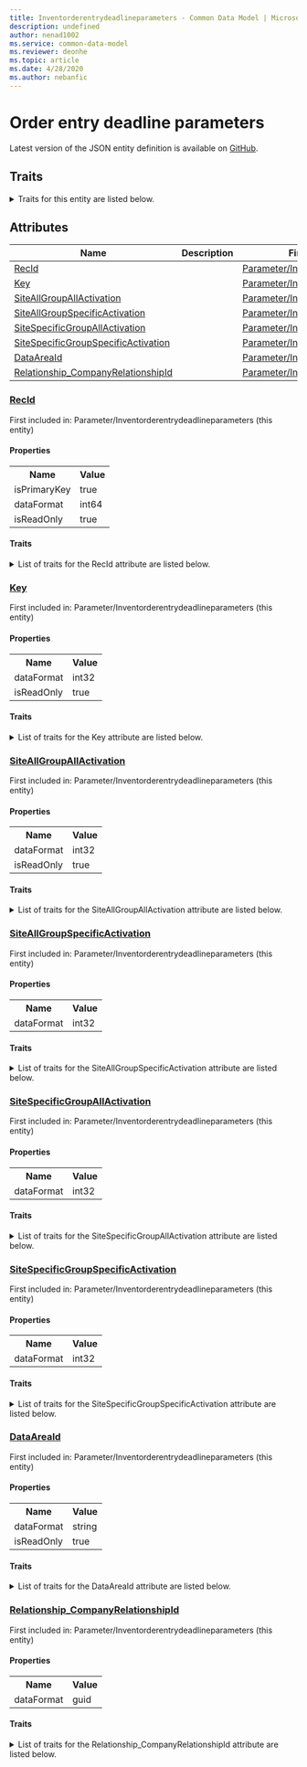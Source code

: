 ```yaml
---
title: Inventorderentrydeadlineparameters - Common Data Model | Microsoft Docs
description: undefined
author: nenad1002
ms.service: common-data-model
ms.reviewer: deonhe
ms.topic: article
ms.date: 4/28/2020
ms.author: nebanfic
---
```


# Order entry deadline parameters

  
 Latest version of the JSON entity definition is available on <a href="https://github.com/Microsoft/CDM/tree/master/schemaDocuments/core/operationsCommon/Tables/SupplyChain/SalesAndMarketing/Parameter/Inventorderentrydeadlineparameters.cdm.json" target="_blank">GitHub</a>.  

## Traits

<details>
<summary>Traits for this entity are listed below.  
</summary>

**is.identifiedBy**  
  names a specifc identity attribute to use with an entity  <table><tr><th>Parameter</th><th>Value</th><th>Data type</th><th>Explanation</th></tr><tr><td>attribute</td><td>[Inventorderentrydeadlineparameters/(resolvedAttributes)/RecId](#RecId)</td><td>attribute</td><td></td></tr></table>

**is.CDM.entityVersion**  
  <table><tr><th>Parameter</th><th>Value</th><th>Data type</th><th>Explanation</th></tr><tr><td>versionNumber</td><td>"1.0.0"</td><td>string</td><td>semantic version number of the entity</td></tr></table>

**is.application.releaseVersion**  
  <table><tr><th>Parameter</th><th>Value</th><th>Data type</th><th>Explanation</th></tr><tr><td>releaseVersion</td><td>"10.0.13.0"</td><td>string</td><td>semantic version number of the application introducing this entity</td></tr></table>

**is.localized.displayedAs**  
  Holds the list of language specific display text for an object.  <table><tr><th>Parameter</th><th>Value</th><th>Data type</th><th>Explanation</th></tr><tr><td>localizedDisplayText</td><td><table><tr><th>languageTag</th><th>displayText</th></tr><tr><td>en</td><td>Order entry deadline parameters</td></tr></table></td><td>entity</td><td>a reference to the constant entity holding the list of localized text</td></tr></table>

</details>

## Attributes

|Name|Description|First Included in Instance|
|---|---|---|
|[RecId](#RecId)||<a href="Inventorderentrydeadlineparameters.md" target="_blank">Parameter/Inventorderentrydeadlineparameters</a>|
|[Key](#Key)||<a href="Inventorderentrydeadlineparameters.md" target="_blank">Parameter/Inventorderentrydeadlineparameters</a>|
|[SiteAllGroupAllActivation](#SiteAllGroupAllActivation)||<a href="Inventorderentrydeadlineparameters.md" target="_blank">Parameter/Inventorderentrydeadlineparameters</a>|
|[SiteAllGroupSpecificActivation](#SiteAllGroupSpecificActivation)||<a href="Inventorderentrydeadlineparameters.md" target="_blank">Parameter/Inventorderentrydeadlineparameters</a>|
|[SiteSpecificGroupAllActivation](#SiteSpecificGroupAllActivation)||<a href="Inventorderentrydeadlineparameters.md" target="_blank">Parameter/Inventorderentrydeadlineparameters</a>|
|[SiteSpecificGroupSpecificActivation](#SiteSpecificGroupSpecificActivation)||<a href="Inventorderentrydeadlineparameters.md" target="_blank">Parameter/Inventorderentrydeadlineparameters</a>|
|[DataAreaId](#DataAreaId)||<a href="Inventorderentrydeadlineparameters.md" target="_blank">Parameter/Inventorderentrydeadlineparameters</a>|
|[Relationship_CompanyRelationshipId](#Relationship_CompanyRelationshipId)||<a href="Inventorderentrydeadlineparameters.md" target="_blank">Parameter/Inventorderentrydeadlineparameters</a>|

### <a href=#RecId name="RecId">RecId</a>

First included in: Parameter/Inventorderentrydeadlineparameters (this entity)  

#### Properties

<table><tr><th>Name</th><th>Value</th></tr><tr><td>isPrimaryKey</td><td>true</td></tr><tr><td>dataFormat</td><td>int64</td></tr><tr><td>isReadOnly</td><td>true</td></tr></table>

#### Traits

<details>
<summary>List of traits for the RecId attribute are listed below.</summary>

**is.dataFormat.integer**  
**is.dataFormat.big**  
**is.identifiedBy**  
names a specifc identity attribute to use with an entity  <table><tr><th>Parameter</th><th>Value</th><th>Data type</th><th>Explanation</th></tr><tr><td>attribute</td><td>[Inventorderentrydeadlineparameters/(resolvedAttributes)/RecId](#RecId)</td><td>attribute</td><td></td></tr></table>

**is.readOnly**  
**is.dataFormat.integer**  
**is.dataFormat.big**  
</details>

### <a href=#Key name="Key">Key</a>

First included in: Parameter/Inventorderentrydeadlineparameters (this entity)  

#### Properties

<table><tr><th>Name</th><th>Value</th></tr><tr><td>dataFormat</td><td>int32</td></tr><tr><td>isReadOnly</td><td>true</td></tr></table>

#### Traits

<details>
<summary>List of traits for the Key attribute are listed below.</summary>

**is.dataFormat.integer**  
**is.readOnly**  
**is.dataFormat.integer**  
</details>

### <a href=#SiteAllGroupAllActivation name="SiteAllGroupAllActivation">SiteAllGroupAllActivation</a>

First included in: Parameter/Inventorderentrydeadlineparameters (this entity)  

#### Properties

<table><tr><th>Name</th><th>Value</th></tr><tr><td>dataFormat</td><td>int32</td></tr><tr><td>isReadOnly</td><td>true</td></tr></table>

#### Traits

<details>
<summary>List of traits for the SiteAllGroupAllActivation attribute are listed below.</summary>

**is.dataFormat.integer**  
**is.readOnly**  
**is.dataFormat.integer**  
</details>

### <a href=#SiteAllGroupSpecificActivation name="SiteAllGroupSpecificActivation">SiteAllGroupSpecificActivation</a>

First included in: Parameter/Inventorderentrydeadlineparameters (this entity)  

#### Properties

<table><tr><th>Name</th><th>Value</th></tr><tr><td>dataFormat</td><td>int32</td></tr></table>

#### Traits

<details>
<summary>List of traits for the SiteAllGroupSpecificActivation attribute are listed below.</summary>

**is.dataFormat.integer**  
**is.dataFormat.integer**  
</details>

### <a href=#SiteSpecificGroupAllActivation name="SiteSpecificGroupAllActivation">SiteSpecificGroupAllActivation</a>

First included in: Parameter/Inventorderentrydeadlineparameters (this entity)  

#### Properties

<table><tr><th>Name</th><th>Value</th></tr><tr><td>dataFormat</td><td>int32</td></tr></table>

#### Traits

<details>
<summary>List of traits for the SiteSpecificGroupAllActivation attribute are listed below.</summary>

**is.dataFormat.integer**  
**is.dataFormat.integer**  
</details>

### <a href=#SiteSpecificGroupSpecificActivation name="SiteSpecificGroupSpecificActivation">SiteSpecificGroupSpecificActivation</a>

First included in: Parameter/Inventorderentrydeadlineparameters (this entity)  

#### Properties

<table><tr><th>Name</th><th>Value</th></tr><tr><td>dataFormat</td><td>int32</td></tr></table>

#### Traits

<details>
<summary>List of traits for the SiteSpecificGroupSpecificActivation attribute are listed below.</summary>

**is.dataFormat.integer**  
**is.dataFormat.integer**  
</details>

### <a href=#DataAreaId name="DataAreaId">DataAreaId</a>

First included in: Parameter/Inventorderentrydeadlineparameters (this entity)  

#### Properties

<table><tr><th>Name</th><th>Value</th></tr><tr><td>dataFormat</td><td>string</td></tr><tr><td>isReadOnly</td><td>true</td></tr></table>

#### Traits

<details>
<summary>List of traits for the DataAreaId attribute are listed below.</summary>

**is.dataFormat.character**  
**is.dataFormat.big**  
**is.dataFormat.array**  
**is.readOnly**  
**is.dataFormat.character**  
**is.dataFormat.array**  
</details>

### <a href=#Relationship_CompanyRelationshipId name="Relationship_CompanyRelationshipId">Relationship_CompanyRelationshipId</a>

First included in: Parameter/Inventorderentrydeadlineparameters (this entity)  

#### Properties

<table><tr><th>Name</th><th>Value</th></tr><tr><td>dataFormat</td><td>guid</td></tr></table>

#### Traits

<details>
<summary>List of traits for the Relationship_CompanyRelationshipId attribute are listed below.</summary>

**is.dataFormat.character**  
**is.dataFormat.big**  
**is.dataFormat.array**  
**is.dataFormat.guid**  
**means.identity.entityId**  
**is.linkedEntity.identifier**  
Marks the attribute(s) that hold foreign key references to a linked (used as an attribute) entity. This attribute is added to the resolved entity to enumerate the referenced entities.  <table><tr><th>Parameter</th><th>Value</th><th>Data type</th><th>Explanation</th></tr><tr><td>entityReferences</td><td><table><tr><th>entityReference</th><th>attributeReference</th></tr><tr><td><a href="../../../Finance/Ledger/Main/CompanyInfo.md" target="_blank">/core/operationsCommon/Tables/Finance/Ledger/Main/CompanyInfo.cdm.json/CompanyInfo</a></td><td><a href="../../../Finance/Ledger/Main/CompanyInfo.md#RecId" target="_blank">RecId</a></td></tr></table></td><td>entity</td><td>a reference to the constant entity holding the list of entity references</td></tr></table>

**is.dataFormat.guid**  
**is.dataFormat.character**  
**is.dataFormat.array**  
</details>
